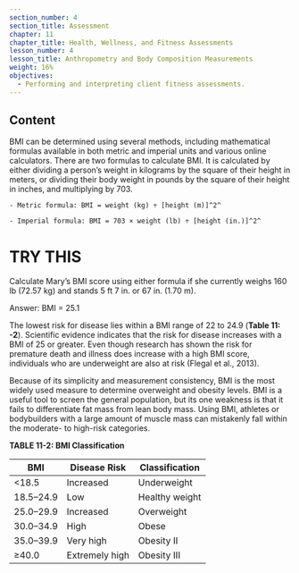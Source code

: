```yaml
---
section_number: 4
section_title: Assessment
chapter: 11
chapter_title: Health, Wellness, and Fitness Assessments
lesson_number: 4
lesson_title: Anthropometry and Body Composition Measurements
weight: 16%
objectives:
  - Performing and interpreting client fitness assessments.
---
```


## Content
BMI can be determined using several methods, including mathematical formulas available in both metric and imperial units and various online calculators. There are two formulas to calculate BMI. It is calculated by either dividing a person’s weight in kilograms by the square of their height in meters, or dividing their body weight in pounds by the square of their height in inches, and multiplying by 703.

	- Metric formula: BMI = weight (kg) ÷ [height (m)]^2^

	- Imperial formula: BMI = 703 × weight (lb) ÷ [height (in.)]^2^

# TRY THIS

Calculate Mary’s BMI score using either formula if she currently weighs 160 lb (72.57 kg) and stands 5 ft 7 in. or 67 in. (1.70 m).

Answer: BMI = 25.1

The lowest risk for disease lies within a BMI range of 22 to 24.9 (**Table 11: -2**). Scientific evidence indicates that the risk for disease increases with a BMI of 25 or greater. Even though research has shown the risk for premature death and illness does increase with a high BMI score, individuals who are underweight are also at risk (Flegal et al., 2013).

Because of its simplicity and measurement consistency, BMI is the most widely used measure to determine overweight and obesity levels. BMI is a useful tool to screen the general population, but its one weakness is that it fails to differentiate fat mass from lean body mass. Using BMI, athletes or bodybuilders with a large amount of muscle mass can mistakenly fall within the moderate- to high-risk categories.

**TABLE 11-2: BMI Classification**

| BMI | Disease Risk | Classification |
|---|---|---|
| <18.5 | Increased | Underweight |
| 18.5–24.9 | Low | Healthy weight |
| 25.0–29.9 | Increased | Overweight |
| 30.0–34.9 | High | Obese |
| 35.0–39.9 | Very high | Obesity II |
| ≥40.0 | Extremely high | Obesity III |